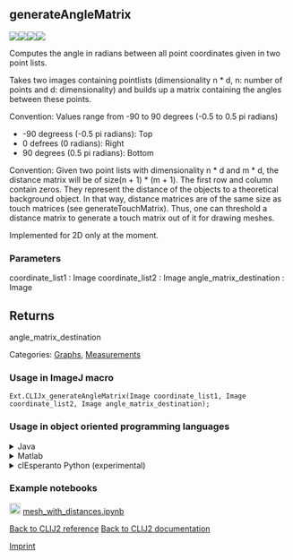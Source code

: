 ## generateAngleMatrix
<img src="images/mini_empty_logo.png"/><img src="images/mini_empty_logo.png"/><img src="images/mini_clijx_logo.png"/><img src="images/mini_cle_logo.png"/>

Computes the angle in radians between all point coordinates given in two point lists.

 Takes two images containing pointlists (dimensionality n * d, n: number of 
points and d: dimensionality) and builds up a matrix containing the 
angles between these points.

Convention: Values range from -90 to 90 degrees (-0.5 to 0.5 pi radians)
* -90 degreess (-0.5 pi radians): Top
* 0 defrees (0 radians): Right
* 90 degrees (0.5 pi radians): Bottom

Convention: Given two point lists with dimensionality n * d and m * d, the distance 
matrix will be of size(n + 1) * (m + 1). The first row and column 
contain zeros. They represent the distance of the objects to a 
theoretical background object. In that way, distance matrices are of 
the same size as touch matrices (see generateTouchMatrix). Thus, one 
can threshold a distance matrix to generate a touch matrix out of it 
for drawing meshes. 

Implemented for 2D only at the moment.

### Parameters

coordinate_list1 : Image
coordinate_list2 : Image
angle_matrix_destination : Image

Returns
-------
angle_matrix_destination

Categories: [Graphs](https://clij.github.io/clij2-docs/reference__graph), [Measurements](https://clij.github.io/clij2-docs/reference__measurement)

### Usage in ImageJ macro
```
Ext.CLIJx_generateAngleMatrix(Image coordinate_list1, Image coordinate_list2, Image angle_matrix_destination);
```


### Usage in object oriented programming languages



<details>

<summary>
Java
</summary>
<pre class="highlight">// init CLIJ and GPU
import net.haesleinhuepf.clijx.CLIJx;
import net.haesleinhuepf.clij.clearcl.ClearCLBuffer;
CLIJx clijx = CLIJx.getInstance();

// get input parameters
ClearCLBuffer coordinate_list1 = clijx.push(coordinate_list1ImagePlus);
ClearCLBuffer coordinate_list2 = clijx.push(coordinate_list2ImagePlus);
angle_matrix_destination = clijx.create(coordinate_list1);
</pre>

<pre class="highlight">
// Execute operation on GPU
clijx.generateAngleMatrix(coordinate_list1, coordinate_list2, angle_matrix_destination);
</pre>

<pre class="highlight">
// show result
angle_matrix_destinationImagePlus = clijx.pull(angle_matrix_destination);
angle_matrix_destinationImagePlus.show();

// cleanup memory on GPU
clijx.release(coordinate_list1);
clijx.release(coordinate_list2);
clijx.release(angle_matrix_destination);
</pre>

</details>



<details>

<summary>
Matlab
</summary>
<pre class="highlight">% init CLIJ and GPU
clijx = init_clatlabx();

% get input parameters
coordinate_list1 = clijx.pushMat(coordinate_list1_matrix);
coordinate_list2 = clijx.pushMat(coordinate_list2_matrix);
angle_matrix_destination = clijx.create(coordinate_list1);
</pre>

<pre class="highlight">
% Execute operation on GPU
clijx.generateAngleMatrix(coordinate_list1, coordinate_list2, angle_matrix_destination);
</pre>

<pre class="highlight">
% show result
angle_matrix_destination = clijx.pullMat(angle_matrix_destination)

% cleanup memory on GPU
clijx.release(coordinate_list1);
clijx.release(coordinate_list2);
clijx.release(angle_matrix_destination);
</pre>

</details>



<details>

<summary>
clEsperanto Python (experimental)
</summary>
<pre class="highlight">import pyclesperanto_prototype as cle

cle.generate_angle_matrix(coordinate_list1, coordinate_list2, angle_matrix_destination)

</pre>



</details>





### Example notebooks
<a href="https://github.com/clEsperanto/pyclesperanto_prototype/tree/master/demo/neighbors/mesh_with_distances.ipynb"><img src="images/language_python.png" height="20"/></a> [mesh_with_distances.ipynb](https://github.com/clEsperanto/pyclesperanto_prototype/tree/master/demo/neighbors/mesh_with_distances.ipynb)  


[Back to CLIJ2 reference](https://clij.github.io/clij2-docs/reference)
[Back to CLIJ2 documentation](https://clij.github.io/clij2-docs)

[Imprint](https://clij.github.io/imprint)
